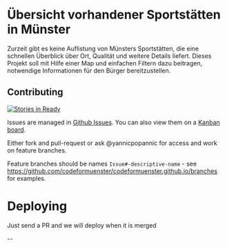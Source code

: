 # Übersicht vorhandener Sportstätten in Münster

Zurzeit gibt es keine Auflistung von Münsters Sportstätten, die eine schnellen Überblick über Ort, Qualität und weitere Details liefert. Dieses Projekt soll mit Hilfe einer Map und einfachen Filtern dazu beitragen, notwendige Informationen für den Bürger bereitzustellen.

## Contributing
[![Stories in Ready](https://badge.waffle.io/codeformuenster/sportstaetten.png?label=ready&title=Ready)](https://waffle.io/codeformuenster/sportstaetten)

Issues are managed in [Github Issues](https://github.com/codeformuenster/sportstaetten/issues?state=open). You can also view them on a [Kanban board](https://waffle.io/codeformuenster/sportstaetten).

Either fork and pull-request or ask @yannicpopannic for access and work on feature branches.

Feature branches should be names `Issue#-descriptive-name` - see https://github.com/codeformuenster/codeformuenster.github.io/branches for examples.

# Deploying

Just send a PR and we will deploy when it is merged

--
